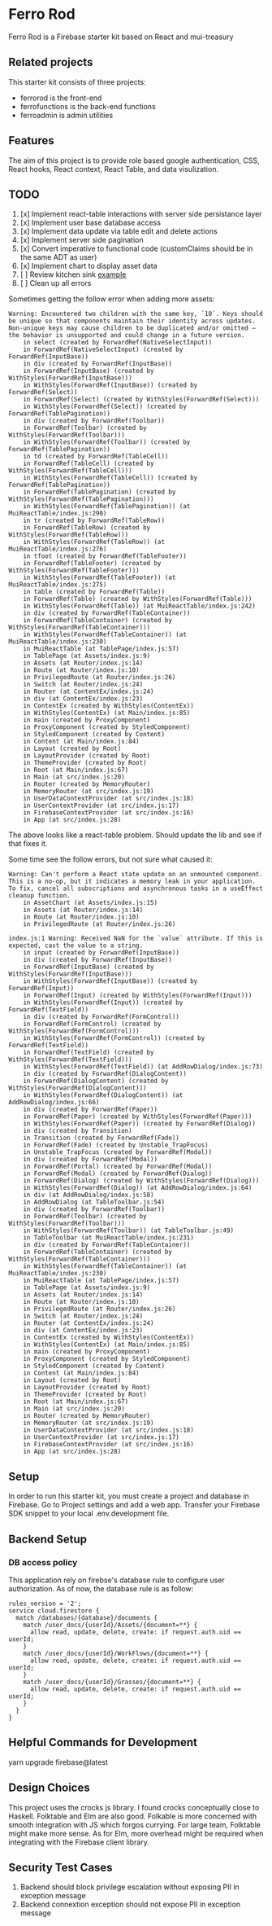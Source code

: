 # Ferro Rod

Ferro Rod is a Firebase starter kit based on React and mui-treasury

## Related projects

This starter kit consists of three projects:

- ferrorod is the front-end
- ferrofunctions is the back-end functions
- ferroadmin is admin utilities


## Features

The aim of this project is to provide role based google authentication, CSS, React hooks, React context, React Table, and data visulization.

## TODO

1. [x] Implement react-table interactions with server side persistance layer
2. [x] Implement user base database access
3. [x] Implement data update via table edit and delete actions
4. [x] Implement server side pagination
5. [x] Convert imperative to functional code (customClaims should be in the same ADT as user)
6. [x] Implement chart to display asset data
7. [ ] Review kitchen sink [example](https://github.com/tannerlinsley/react-table/blob/master/examples/kitchen-sink/src/App.js)
8. [ ] Clean up all errors

Sometimes getting the follow error when adding more assets:
``` 
Warning: Encountered two children with the same key, `10`. Keys should be unique so that components maintain their identity across updates. Non-unique keys may cause children to be duplicated and/or omitted — the behavior is unsupported and could change in a future version.
    in select (created by ForwardRef(NativeSelectInput))
    in ForwardRef(NativeSelectInput) (created by ForwardRef(InputBase))
    in div (created by ForwardRef(InputBase))
    in ForwardRef(InputBase) (created by WithStyles(ForwardRef(InputBase)))
    in WithStyles(ForwardRef(InputBase)) (created by ForwardRef(Select))
    in ForwardRef(Select) (created by WithStyles(ForwardRef(Select)))
    in WithStyles(ForwardRef(Select)) (created by ForwardRef(TablePagination))
    in div (created by ForwardRef(Toolbar))
    in ForwardRef(Toolbar) (created by WithStyles(ForwardRef(Toolbar)))
    in WithStyles(ForwardRef(Toolbar)) (created by ForwardRef(TablePagination))
    in td (created by ForwardRef(TableCell))
    in ForwardRef(TableCell) (created by WithStyles(ForwardRef(TableCell)))
    in WithStyles(ForwardRef(TableCell)) (created by ForwardRef(TablePagination))
    in ForwardRef(TablePagination) (created by WithStyles(ForwardRef(TablePagination)))
    in WithStyles(ForwardRef(TablePagination)) (at MuiReactTable/index.js:290)
    in tr (created by ForwardRef(TableRow))
    in ForwardRef(TableRow) (created by WithStyles(ForwardRef(TableRow)))
    in WithStyles(ForwardRef(TableRow)) (at MuiReactTable/index.js:276)
    in tfoot (created by ForwardRef(TableFooter))
    in ForwardRef(TableFooter) (created by WithStyles(ForwardRef(TableFooter)))
    in WithStyles(ForwardRef(TableFooter)) (at MuiReactTable/index.js:275)
    in table (created by ForwardRef(Table))
    in ForwardRef(Table) (created by WithStyles(ForwardRef(Table)))
    in WithStyles(ForwardRef(Table)) (at MuiReactTable/index.js:242)
    in div (created by ForwardRef(TableContainer))
    in ForwardRef(TableContainer) (created by WithStyles(ForwardRef(TableContainer)))
    in WithStyles(ForwardRef(TableContainer)) (at MuiReactTable/index.js:230)
    in MuiReactTable (at TablePage/index.js:57)
    in TablePage (at Assets/index.js:9)
    in Assets (at Router/index.js:14)
    in Route (at Router/index.js:10)
    in PrivilegedRoute (at Router/index.js:26)
    in Switch (at Router/index.js:24)
    in Router (at ContentEx/index.js:24)
    in div (at ContentEx/index.js:23)
    in ContentEx (created by WithStyles(ContentEx))
    in WithStyles(ContentEx) (at Main/index.js:85)
    in main (created by ProxyComponent)
    in ProxyComponent (created by StyledComponent)
    in StyledComponent (created by Content)
    in Content (at Main/index.js:84)
    in Layout (created by Root)
    in LayoutProvider (created by Root)
    in ThemeProvider (created by Root)
    in Root (at Main/index.js:67)
    in Main (at src/index.js:20)
    in Router (created by MemoryRouter)
    in MemoryRouter (at src/index.js:19)
    in UserDataContextProvider (at src/index.js:18)
    in UserContextProvider (at src/index.js:17)
    in FirebaseContextProvider (at src/index.js:16)
    in App (at src/index.js:28)
```
The above looks like a react-table problem. Should update the lib and see if that fixes it.

Some time see the follow errors, but not sure what caused it:
```
Warning: Can't perform a React state update on an unmounted component. This is a no-op, but it indicates a memory leak in your application. To fix, cancel all subscriptions and asynchronous tasks in a useEffect cleanup function.
    in AssetChart (at Assets/index.js:15)
    in Assets (at Router/index.js:14)
    in Route (at Router/index.js:10)
    in PrivilegedRoute (at Router/index.js:26)
```
```
index.js:1 Warning: Received NaN for the `value` attribute. If this is expected, cast the value to a string.
    in input (created by ForwardRef(InputBase))
    in div (created by ForwardRef(InputBase))
    in ForwardRef(InputBase) (created by WithStyles(ForwardRef(InputBase)))
    in WithStyles(ForwardRef(InputBase)) (created by ForwardRef(Input))
    in ForwardRef(Input) (created by WithStyles(ForwardRef(Input)))
    in WithStyles(ForwardRef(Input)) (created by ForwardRef(TextField))
    in div (created by ForwardRef(FormControl))
    in ForwardRef(FormControl) (created by WithStyles(ForwardRef(FormControl)))
    in WithStyles(ForwardRef(FormControl)) (created by ForwardRef(TextField))
    in ForwardRef(TextField) (created by WithStyles(ForwardRef(TextField)))
    in WithStyles(ForwardRef(TextField)) (at AddRowDialog/index.js:73)
    in div (created by ForwardRef(DialogContent))
    in ForwardRef(DialogContent) (created by WithStyles(ForwardRef(DialogContent)))
    in WithStyles(ForwardRef(DialogContent)) (at AddRowDialog/index.js:66)
    in div (created by ForwardRef(Paper))
    in ForwardRef(Paper) (created by WithStyles(ForwardRef(Paper)))
    in WithStyles(ForwardRef(Paper)) (created by ForwardRef(Dialog))
    in div (created by Transition)
    in Transition (created by ForwardRef(Fade))
    in ForwardRef(Fade) (created by Unstable_TrapFocus)
    in Unstable_TrapFocus (created by ForwardRef(Modal))
    in div (created by ForwardRef(Modal))
    in ForwardRef(Portal) (created by ForwardRef(Modal))
    in ForwardRef(Modal) (created by ForwardRef(Dialog))
    in ForwardRef(Dialog) (created by WithStyles(ForwardRef(Dialog)))
    in WithStyles(ForwardRef(Dialog)) (at AddRowDialog/index.js:64)
    in div (at AddRowDialog/index.js:58)
    in AddRowDialog (at TableToolbar.js:54)
    in div (created by ForwardRef(Toolbar))
    in ForwardRef(Toolbar) (created by WithStyles(ForwardRef(Toolbar)))
    in WithStyles(ForwardRef(Toolbar)) (at TableToolbar.js:49)
    in TableToolbar (at MuiReactTable/index.js:231)
    in div (created by ForwardRef(TableContainer))
    in ForwardRef(TableContainer) (created by WithStyles(ForwardRef(TableContainer)))
    in WithStyles(ForwardRef(TableContainer)) (at MuiReactTable/index.js:230)
    in MuiReactTable (at TablePage/index.js:57)
    in TablePage (at Assets/index.js:9)
    in Assets (at Router/index.js:14)
    in Route (at Router/index.js:10)
    in PrivilegedRoute (at Router/index.js:26)
    in Switch (at Router/index.js:24)
    in Router (at ContentEx/index.js:24)
    in div (at ContentEx/index.js:23)
    in ContentEx (created by WithStyles(ContentEx))
    in WithStyles(ContentEx) (at Main/index.js:85)
    in main (created by ProxyComponent)
    in ProxyComponent (created by StyledComponent)
    in StyledComponent (created by Content)
    in Content (at Main/index.js:84)
    in Layout (created by Root)
    in LayoutProvider (created by Root)
    in ThemeProvider (created by Root)
    in Root (at Main/index.js:67)
    in Main (at src/index.js:20)
    in Router (created by MemoryRouter)
    in MemoryRouter (at src/index.js:19)
    in UserDataContextProvider (at src/index.js:18)
    in UserContextProvider (at src/index.js:17)
    in FirebaseContextProvider (at src/index.js:16)
    in App (at src/index.js:28)
```

## Setup

In order to run this starter kit, you must create a project and database in Firebase.  Go to Project settings and add a web app.  Transfer your Firebase SDK snippet to your local .env.development file.

## Backend Setup
### DB access policy
This application rely on firebse's database rule to configure user authorization.  As of now, the database rule is as follow:
```
rules_version = '2';
service cloud.firestore {
  match /databases/{database}/documents {
    match /user_docs/{userId}/Assets/{document=**} {
      allow read, update, delete, create: if request.auth.uid == userId;
    }
    match /user_docs/{userId}/WorkFlows/{document=**} {
      allow read, update, delete, create: if request.auth.uid == userId;
    }
    match /user_docs/{userId}/Grasses/{document=**} {
      allow read, update, delete, create: if request.auth.uid == userId;
    }
  }
}
```

## Helpful Commands for Development
yarn upgrade firebase@latest

## Design Choices
This project uses the crocks js library. I found crocks conceptually close to Haskell. Folktable and Elm are also good. Folkable is more concerned with smooth integration with JS which forgos currying. For large team, Folktable might make more sense.  As for Elm, more overhead might be required when integrating with the Firebase client library.

## Security Test Cases
1. Backend should block privilege escalation without exposing PII in exception message
2. Backend connextion exception should not expose PII in exception message